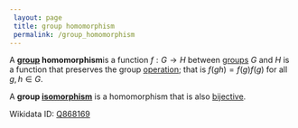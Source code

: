 ```yaml
---
 layout: page
 title: group homomorphism
 permalink: /group_homomorphism
---
```


A **[group](https://defsmath.github.io/DefsMath/group) homomorphism**is a function $f: G\to H$ between [groups](https://defsmath.github.io/DefsMath/group) $G$ and $H$ is a function that preserves the group [operation](https://defsmath.github.io/DefsMath/binary_operation); that is $f(gh)=f(g)f(g)$ for all $g,h \in G$. 

A **group [isomorphism](https://defsmath.github.io/DefsMath/isomorphism)** is a homomorphism that is also [bijective](https://defsmath.github.io/DefsMath/bijective).

Wikidata ID: [Q868169](https://www.wikidata.org/wiki/Q868169)